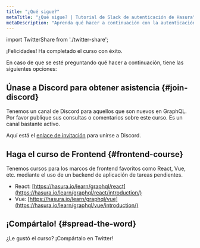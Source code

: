 ```yaml
---
title: "¿Qué sigue?"
metaTitle: "¿Qué sigue? | Tutorial de Slack de autenticación de Hasura"
metaDescription: "Aprenda qué hacer a continuación con la autenticación de GraphQL y Hasura con más recursos de la comunidad. Únase a nuestro canal de discord para obtener asistencia."
---
```


import TwitterShare from './twitter-share';

¡Felicidades! Ha completado el curso con éxito.

En caso de que se esté preguntando qué hacer a continuación, tiene las siguientes opciones:

## Únase a Discord para obtener asistencia {#join-discord}
Tenemos un canal de Discord para aquellos que son nuevos en GraphQL. Por favor publique sus consultas o comentarios sobre este curso. Es un canal bastante activo.

Aquí está el [enlace de invitación](https://discord.com/invite/hasura) para unirse a Discord.

## Haga el curso de Frontend {#frontend-course}
Tenemos cursos para los marcos de frontend favoritos como React, Vue, etc. mediante el uso de un backend de aplicación de tareas pendientes.

- React: [https://hasura.io/learn/graphql/react](https://hasura.io/learn/graphql/react/introduction/)
- Vue: [https://hasura.io/learn/graphql/vue](https://hasura.io/learn/graphql/vue/introduction/)

## ¡Compártalo! {#spread-the-word}
<TwitterShare />¿Le gustó el curso?
 ¡Compártalo en Twitter!
